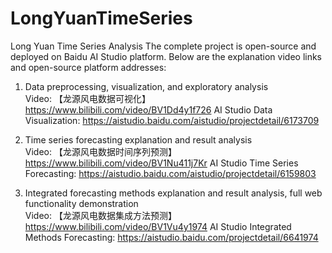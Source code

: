 # LongYuanTimeSeries
Long Yuan Time Series Analysis
The complete project is open-source and deployed on Baidu AI Studio platform. Below are the explanation video links and open-source platform addresses:

1.	Data preprocessing, visualization, and exploratory analysis  
Video: 【龙源风电数据可视化】 https://www.bilibili.com/video/BV1Dd4y1f726
AI Studio Data Visualization: https://aistudio.baidu.com/aistudio/projectdetail/6173709

2.	Time series forecasting explanation and result analysis  
Video: 【龙源风电数据时间序列预测】 https://www.bilibili.com/video/BV1Nu411j7Kr
AI Studio Time Series Forecasting: https://aistudio.baidu.com/aistudio/projectdetail/6159803

3.	Integrated forecasting methods explanation and result analysis, full web functionality demonstration  
Video: 【龙源风电数据集成方法预测】 https://www.bilibili.com/video/BV1Vu4y1974
AI Studio Integrated Methods Forecasting: https://aistudio.baidu.com/projectdetail/6641974 
